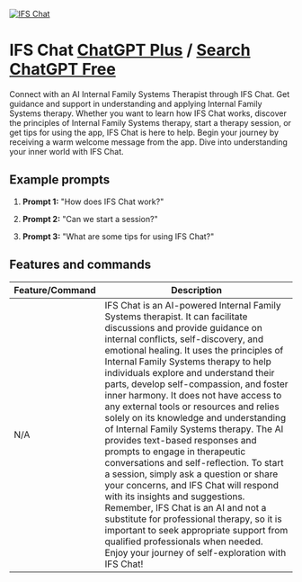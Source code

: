 
[![IFS Chat](https://files.oaiusercontent.com/file-xVDVtRjEWZw13SFeXozZMq0E?se=2123-10-17T01%3A43%3A28Z&sp=r&sv=2021-08-06&sr=b&rscc=max-age%3D31536000%2C%20immutable&rscd=attachment%3B%20filename%3D943f5a77-fab9-4b90-8a47-17fab63f9496.png&sig=2wD9JWm3MT3VONE0oq9cvxaKz9G43LSyjRrvxOY6ZIg%3D)](https://chat.openai.com/g/g-HDXRaiOI3-ifs-chat)

# IFS Chat [ChatGPT Plus](https://chat.openai.com/g/g-HDXRaiOI3-ifs-chat) / [Search ChatGPT Free](https://gptcall.net/index.html#/?search=IFS%20Chat)

Connect with an AI Internal Family Systems Therapist through IFS Chat. Get guidance and support in understanding and applying Internal Family Systems therapy. Whether you want to learn how IFS Chat works, discover the principles of Internal Family Systems therapy, start a therapy session, or get tips for using the app, IFS Chat is here to help. Begin your journey by receiving a warm welcome message from the app. Dive into understanding your inner world with IFS Chat.

## Example prompts

1. **Prompt 1:** "How does IFS Chat work?"

2. **Prompt 2:** "Can we start a session?"

3. **Prompt 3:** "What are some tips for using IFS Chat?"



## Features and commands

| Feature/Command | Description |
| --- | --- |
| N/A | IFS Chat is an AI-powered Internal Family Systems therapist. It can facilitate discussions and provide guidance on internal conflicts, self-discovery, and emotional healing. It uses the principles of Internal Family Systems therapy to help individuals explore and understand their parts, develop self-compassion, and foster inner harmony. It does not have access to any external tools or resources and relies solely on its knowledge and understanding of Internal Family Systems therapy. The AI provides text-based responses and prompts to engage in therapeutic conversations and self-reflection. To start a session, simply ask a question or share your concerns, and IFS Chat will respond with its insights and suggestions. Remember, IFS Chat is an AI and not a substitute for professional therapy, so it is important to seek appropriate support from qualified professionals when needed. Enjoy your journey of self-exploration with IFS Chat!


